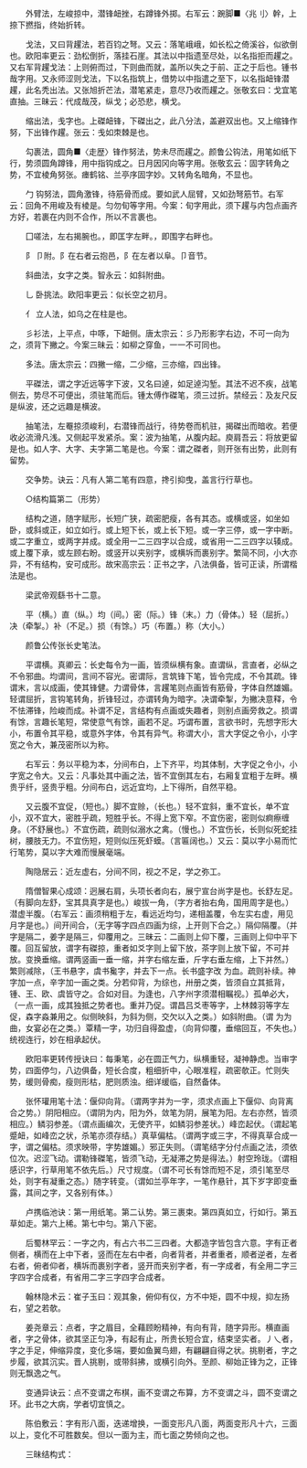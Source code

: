 <!-- { "loadSidebar": true } -->
　　外臂法，左峻掠中，潜锋衄挫，右蹲锋外掷。右军云：踠脚■〈兆刂〉幹，上捺下撚指，终始折转。 

　　戈法，又曰背趯法，若百钧之弩。又云：落笔峨峨，如长松之倚溪谷，似欲倒也。欧阳率更云：劲松倒折，落挂石崖。其法以中指遗至尽处，以名指拒而趯之。又右军背趯戈法：上则俯而过，下则曲而就，盖所以失之于前、正之于后也。锺书哉字用。又永师涩则戈法，下以名指筑上，借势以中指遣之至下，以名指衄锋潜趯，此名秃出法。又张旭折芒法，潜笔紧走，意尽乃收而趯之。张敬玄曰：戈宜笔直抽。三昧云：代成哉茂，纵戈；必恐悲，横戈。 

　　缩出法，戋字也。上磔衄锋，下磔出之，此八分法，盖避双出也。又上缩锋作努，下出锋作趯。张云：戋如朿棘是也。 

　　勾裹法，圆角■〈走歴〉锋作努法，势未尽而趯之。颜鲁公钩法，用笔如纸下行，势须圆角蹲锋，用中指钩成之。日月因冈向等字用。张敬玄云：固字转角之势，不宜棱角努张。瘗鹤铭、兰亭序固字妙。又转角名暗角，不显也。 

　　勹 钩努法，圆角激锋，待筋骨而成。要如武人屈臂，又如劲弩筋节。右军云：回角不用峻及有棱是。匀勿旬等字用。今案：旬字用此，须下趯与内包点画齐方好，若裹在内则不合作，所以不言裹也。 

　　囗嗟法，左右揭腕也。，即匡字左畔。，即围字右畔也。 

　　阝 卩附。阝在右者云抱邑，阝在左者以阜。卩音节。 

　　斜曲法，女字之类。智永云：如斜附曲。 

　　乚 卧挑法。欧阳率更云：似长空之初月。 

　　亻 立人法，如乌之在柱是也。 

　　彡衫法，上平点，中啄，下衄侧。唐太宗云：彡乃形影字右边，不可一向为之，须背下撇之。今案三昧云：如柳之穿鱼，一一不可同也。 

　　多法。唐太宗云：四撇一缩，二少缩，三亦缩，四出锋。 

　　平磔法，谓之字近远等字下波，又名曰逴，如足逴沟堑。其法不迟不疾，战笔侧去，势尽不可便出，须驻笔而后。锺太傅作磔笔，须三过折。禁经云：及友尺反是纵波，还之远趣是横波。 

　　抽笔法，左罨掠须峻利，右潜锋而战行，待势卷而机驻，揭磔出而暗收。若便收必流滑凡浅。又侧起平发紧杀。案：波为抽笔，从腹内起。庾肩吾云：将放更留是也。如人字、大字、夫字第二笔是也。今案：谓之磔者，则开张有出势，此则有留势。 

　　交争势。诀云：凡有人第二笔有四意，搀引抑曳，盖言行行草也。 

　　○结构篇第二（形势） 

　　结构之道，随字赋形，长短广狭，疏密肥瘦，各有其态。或横或竖，如坐如卧，或斜或正，如立如行。或上短下长，或上长下短。或一字三停，或一字中断。或二字重立，或两字并成。或全用一二三四字以合成，或省用一二三四字以辏成。或上覆下承，或左顾右盼。或竖开以夹别字，或横坼而裹别字。繁简不同，小大亦异，不有结构，安可成形。故宋高宗云：正书之字，八法俱备，皆可正读，所谓楷法是也。 

　　梁武帝观繇书十二意。 

　　平（横。）直（纵。）均（间。）密（际。）锋（末。）力（骨体。）轻（屈折。）决（牵掣。）补（不足。）损（有馀。）巧（布置。）称（大小。） 

　　颜鲁公传张长史笔法。 

　　平谓横。真卿云：长史每令为一画，皆须纵横有象。直谓纵，言直者，必纵之不令邪曲。均谓间，言间不容光。密谓际，言筑锋下笔，皆令完成，不令其疏。锋谓末，言以成画，使其锋健。力谓骨体，言趯笔则点画皆有筋骨，字体自然雄媚。轻谓屈折，言钩笔转角，折锋轻过，亦谓转角为暗字。决谓牵掣，为撇决意释，令不怯滞锋，险峻而成。补谓不足，言结构有点画或失趣者，则别点画旁救之。损谓有馀，言趣长笔短，常使意气有馀，画若不足。巧谓布置，言欲书时，先想字形大小，布置令其平稳，或意外字体，令其有异气。称谓大小，言大字促之令小，小字宽之令大，兼茂密所以为称。 

　　右军云：务以平稳为本，分间布白，上下齐平，均其体制，大字促之令小，小字宽之令大。又云：凡事处其中画之法，皆不宜倒其左右，右厢复宜粗于左畔。横贵乎纤，竖贵乎粗。分间布白，远近宜均，上下得所，自然平稳。 

　　又云腹不宜促，（短也。）脚不宜赊，（长也。）轻不宜斜，重不宜长，单不宜小，双不宜大，密胜乎疏，短胜乎长。不得上宽下窄。不宜伤密，密则似痾瘵缠身。（不舒展也。）不宜伤疏，疏则似溺水之禽。（慢也。）不宜伤长，长则似死蛇挂树，腰肢无力。不宜伤短，短则似压死虾蟆。（言匾阔也。）又云：莫以字小易而忙行笔势，莫以字大难而慢展毫端。 

　　陶隐居云：近左虚右，分间不同，视之不足，学之弥工。 

　　隋僧智果心成颂：迥展右肩，头项长者向右，展宁宣台尚字是也。长舒左足。（有脚向左舒，宝其具真字是也。）峻拔一角，（字方者抬右角，国用周字是也。）潜虚半腹。（右军云：画须稍粗于左，看远近均匀，递相盖覆，令左实右虚，用见月字是也。）间开间合，（无字等字四点四画为综，上开则下合之。）隔仰隔覆。（并字是隔二，姜字是隔三，仰覆用之。三昧云：二画则上仰下覆，三画则上仰中平下覆。回互留放，谓字有磔掠，重者如爻字则上留下放，茶字则上放下留，不可并放。变换垂缩。谓两竖画一垂一缩，并字右缩左垂，斤字右垂左缩，上下并然。）繁则减除，（王书悬字，虞书毚字，并去下一点。长书盛字改 为血。疏则补续。神字加一点，辛字加一画之类。分若仰背，为综也，卅册之类，皆须自立其抵背，锺、王、欧、虞皆守之。合如对目。为逢也，八字州字须潜相瞩视。）孤单必大，（一点一画，成其独抵之势者也。重并乃促。谓昌吕爻枣等字，上林棘羽等字左促，森字淼兼用之。似侧映斜，为斜为侧，交欠以入之类。）如斜附曲。（谓 为为曲，女宴必在之类。）覃精一字，功归自得盈虚，（向背仰覆，垂缩回互，不失也。）统视连行，妙在相承起伏。 

　　欧阳率更转传授诀曰：每秉笔，必在圆正气力，纵横重轻，凝神静虑。当审字势，四面停匀，八边俱备，短长合度，粗细折中，心眼准程，疏密欹正。忙则失势，缓则骨痴，瘦则形枯，肥则质浊。细详缓临，自然备体。 

　　张怀瓘用笔十法：偃仰向背。（谓两字并为一字，须求点画上下偃仰、向背离合之势。）阴阳相应。（谓阴为内，阳为外，敛笔为阴，展笔为阳。左右亦然，皆须相应。）鳞羽参差。（谓点画编次，无使齐平，如鳞羽参差状。）峰峦起伏。（谓起笔蹙衄，如峰峦之状，杀笔亦须存结。）真草偏枯。（谓两字或三字，不得真草合成一字，谓之偏枯。须求映带，字势雄媚。）邪正失则。（谓笔结字分付点画之法，须依位次。迟涩飞动。谓勒锋磔笔，皆须飞动，无凝滞之势是得法。）射空玲珑。（谓相感识字，行草用笔不依先后。）尺寸规度。（谓不可长有馀而短不足，须引笔至尽处，则字有凝重之态。）随字转变。（谓如兰亭年字，一笔作悬针，其下岁字即变垂露，其间之字，又各别有体。） 

　　卢携临池诀：第一用纸笔。第二认势。第三裹束。第四真如立，行如行。第五草如走。第六上稀。第七中匀。第八下密。 

　　后蜀林罕云：一字之内，有占六书二三四者。大都造字皆包含六意。字有正者侧者，横而在上中下者，竖而在左右中者，向者背者，并者重者，顺者逆者，左者右者，俯者仰者，横坼而裹别字者，竖开而夹别字者，有一字成者，有全用二字三字四字合成者，有省用二字三字四字合成者。 

　　翰林隐术云：崔子玉曰：观其象，俯仰有仪，方不中矩，圆不中规，抑左扬右，望之若欹。 

　　姜尧章云：点者，字之眉目，全藉顾盼精神，有向有背，随字异形。横直画者，字之骨体，欲其坚正匀净，有起有止，所贵长短合宜，结束坚实者。丿乀者，字之手足，伸缩异度，变化多端，要如鱼翼鸟翅，有翩翩自得之状。挑剔者，字之步履，欲其沉实。晋人挑剔，或带斜拂，或横引向外。至颜、柳始正锋为之，正锋则无飘逸之气。 

　　变通异诀云：点不变谓之布棋，画不变谓之布算，方不变谓之斗，圆不变谓之环。此书之大病，学者切宜慎之。 

　　陈伯敷云：字有形八面，迭递增换，一面变形凡八面，两面变形凡十六，三面以上，变化不可胜数矣。但以一面为主，而七面之势倾向之也。 

　　三昧结构式： 

